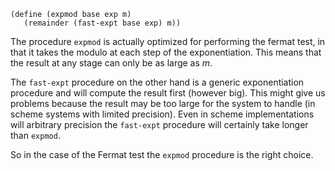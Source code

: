 ~~~~~ {#mycode .scheme}
(define (expmod base exp m)
   (remainder (fast-expt base exp) m))
~~~~~

The procedure `expmod` is actually optimized for performing the fermat test,
in that it takes the modulo at each step of the exponentiation. This means
that the result at any stage can only be as large as $m$.

The `fast-expt` procedure on the other hand is a generic exponentiation procedure
and will compute the result first (however big). This might give us problems
because the result may be too large for the system to handle (in scheme systems
with limited precision). Even in scheme implementations will arbitrary precision
the `fast-expt` procedure will certainly take longer than `expmod`.

So in the case of the Fermat test the `expmod` procedure is the right choice.
